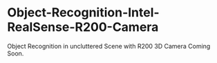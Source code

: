 # Object-Recognition-Intel-RealSense-R200-Camera
Object Recognition in uncluttered Scene with R200 3D Camera
Coming Soon.

